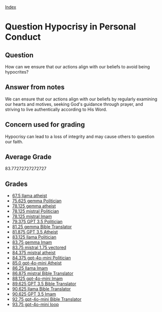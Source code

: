 
[Index](../../index.md)
# Question Hypocrisy in Personal Conduct
## Question
How can we ensure that our actions align with our beliefs to avoid being hypocrites?

## Answer from notes
We can ensure that our actions align with our beliefs by regularly examining our hearts and motives, seeking God's guidance through prayer, and striving to live authentically according to His Word.

## Concern used for grading
Hypocrisy can lead to a loss of integrity and may cause others to question our faith.

## Average Grade
83.77272727272727

## Grades
 * [67.5 llama atheist](../answers/llama_atheist/Hypocrisy_in_Personal_Conduct.md)
 * [75.625 gemma Politician](../answers/gemma_Politician/Hypocrisy_in_Personal_Conduct.md)
 * [78.125 gemma atheist](../answers/gemma_atheist/Hypocrisy_in_Personal_Conduct.md)
 * [78.125 mistral Politician](../answers/mistral_Politician/Hypocrisy_in_Personal_Conduct.md)
 * [78.125 mistral Imam](../answers/mistral_Imam/Hypocrisy_in_Personal_Conduct.md)
 * [79.375 GPT 3.5 Politician](../answers/GPT_3.5_Politician/Hypocrisy_in_Personal_Conduct.md)
 * [81.25 gemma Bible Translator](../answers/gemma_Bible_Translator/Hypocrisy_in_Personal_Conduct.md)
 * [81.875 GPT 3.5 Atheist](../answers/GPT_3.5_Atheist/Hypocrisy_in_Personal_Conduct.md)
 * [83.125 llama Politician](../answers/llama_Politician/Hypocrisy_in_Personal_Conduct.md)
 * [83.75 gemma Imam](../answers/gemma_Imam/Hypocrisy_in_Personal_Conduct.md)
 * [83.75 mistral 1.75 vectored](../answers/mistral_1.75_vectored/Hypocrisy_in_Personal_Conduct.md)
 * [84.375 mistral atheist](../answers/mistral_atheist/Hypocrisy_in_Personal_Conduct.md)
 * [84.375 gpt-4o-mini Politician](../answers/gpt-4o-mini_Politician/Hypocrisy_in_Personal_Conduct.md)
 * [85.0 gpt-4o-mini Atheist](../answers/gpt-4o-mini_Atheist/Hypocrisy_in_Personal_Conduct.md)
 * [86.25 llama Imam](../answers/llama_Imam/Hypocrisy_in_Personal_Conduct.md)
 * [86.875 mistral Bible Translator](../answers/mistral_Bible_Translator/Hypocrisy_in_Personal_Conduct.md)
 * [88.125 gpt-4o-mini Imam](../answers/gpt-4o-mini_Imam/Hypocrisy_in_Personal_Conduct.md)
 * [89.625 GPT 3.5 Bible Translator](../answers/GPT_3.5_Bible_Translator/Hypocrisy_in_Personal_Conduct.md)
 * [90.625 llama Bible Translator](../answers/llama_Bible_Translator/Hypocrisy_in_Personal_Conduct.md)
 * [90.625 GPT 3.5 Imam](../answers/GPT_3.5_Imam/Hypocrisy_in_Personal_Conduct.md)
 * [92.75 gpt-4o-mini Bible Translator](../answers/gpt-4o-mini_Bible_Translator/Hypocrisy_in_Personal_Conduct.md)
 * [93.75 gpt-4o-mini loop](../answers/gpt-4o-mini_loop/Hypocrisy_in_Personal_Conduct.md)
